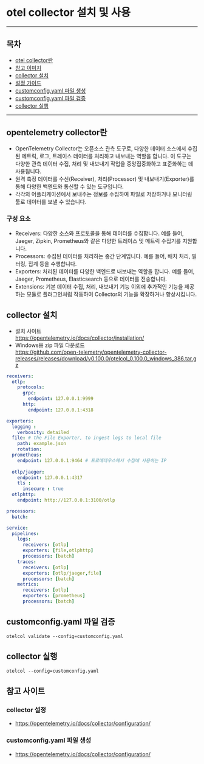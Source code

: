 # otel collector 설치 및 사용

---
## 목차
- [otel collector란](#otel-collector란)
- [참고 이미지](#참고-이미지)
- [collector 설치](#collector-설치)
- [설정 가이드](#설정-가이드)
- [customconfig.yaml 파일 생성](#customconfig.yaml-파일-생성)
- [customconfig.yaml 파일 검증](#customconfig.yaml-파일-검증)
- [collector 실행](#collector-실행)

---
## opentelemetry collector란
- OpenTelemetry Collector는 오픈소스 관측 도구로, 다양한 데이터 소스에서 수집된 메트릭, 로그, 트레이스 데이터를 처리하고 내보내는 역할을 합니다. 이 도구는 다양한 관측 데이터 수집, 처리 및 내보내기 작업을 중앙집중화하고 표준화하는 데 사용됩니다.
- 원격 측정 데이터를 수신(Receiver), 처리(Processor) 및 내보내기(Exporter)를 통해 다양한 백엔드와 통신할 수 있는 도구입니다.
- 각각의 어플리케이션에서 보내주는 정보를 수집하여 파일로 저장하거나 모니터링 툴로 데이터를 보낼 수 있습니다.


### 구성 요소
- Receivers: 다양한 소스와 프로토콜을 통해 데이터를 수집합니다. 예를 들어, Jaeger, Zipkin, Prometheus와 같은 다양한 트레이스 및 메트릭 수집기를 지원합니다.
- Processors: 수집된 데이터를 처리하는 중간 단계입니다. 예를 들어, 배치 처리, 필터링, 집계 등을 수행합니다.
- Exporters: 처리된 데이터를 다양한 백엔드로 내보내는 역할을 합니다. 예를 들어, Jaeger, Prometheus, Elasticsearch 등으로 데이터를 전송합니다.
- Extensions: 기본 데이터 수집, 처리, 내보내기 기능 이외에 추가적인 기능을 제공하는 모듈로 플러그인처럼 작동하여 Collector의 기능을 확장하거나 향상시킵니다.

## collector 설치
- 설치 사이트<br>
https://opentelemetry.io/docs/collector/installation/
- Windows용 zip 파일 다운로드<br>
https://github.com/open-telemetry/opentelemetry-collector-releases/releases/download/v0.100.0/otelcol_0.100.0_windows_386.tar.gz



```yaml
receivers:
  otlp:
    protocols:
      grpc:
        endpoint: 127.0.0.1:9999
      http:
        endpoint: 127.0.0.1:4318

exporters:
  logging :
    verbosity: detailed
  file: # the File Exporter, to ingest logs to local file
    path: example.json
    rotation:
  prometheus:
    endpoint: 127.0.0.1:9464 # 프로메테우스에서 수집에 사용하는 IP
  
  otlp/jaeger:
    endpoint: 127.0.0.1:4317
    tls :
      insecure : true
  otlphttp:
    endpoint: http://127.0.0.1:3100/otlp

processors:
  batch:

service:
  pipelines:
    logs:
      receivers: [otlp]
      exporters: [file,otlphttp]
      processors: [batch]
    traces:
      receivers: [otlp]
      exporters: [otlp/jaeger,file]
      processors: [batch]
    metrics:
      receivers: [otlp]
      exporters: [prometheus]
      processors: [batch]
```

## customconfig.yaml 파일 검증
```shell
otelcol validate --config=customconfig.yaml
```

## collector 실행
```shell
otelcol --config=customconfig.yaml
```

## 참고 사이트
### collector 설정
- https://opentelemetry.io/docs/collector/configuration/

### customconfig.yaml 파일 생성
- https://opentelemetry.io/docs/collector/configuration/